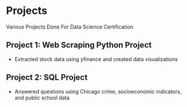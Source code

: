 # Projects
Various Projects Done For Data Science Certification

## Project 1: Web Scraping Python Project
- Extracted stock data using yfinance and created data visualizations

## Project 2: SQL Project 
- Answered questions using Chicago crime, socioeconomic indicators, and public school data
